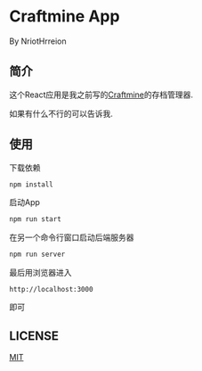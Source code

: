 # Craftmine App

By NriotHrreion

## 简介

这个React应用是我之前写的[Craftmine](https://github.com/NriotHrreion/Craftmine)的存档管理器.

如果有什么不行的可以告诉我.

## 使用

下载依赖

```cmd
npm install
```

启动App

```cmd
npm run start
```

在另一个命令行窗口启动后端服务器

```cmd
npm run server
```

最后用浏览器进入

```
http://localhost:3000
```

即可

## LICENSE

[MIT](./LICENSE)
